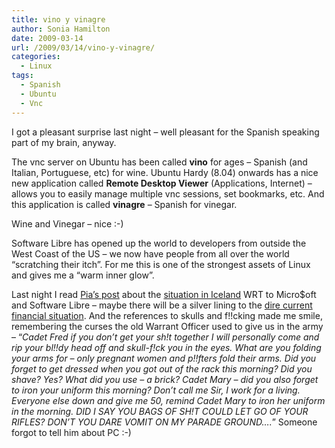 ```yaml
---
title: vino y vinagre
author: Sonia Hamilton
date: 2009-03-14
url: /2009/03/14/vino-y-vinagre/
categories:
  - Linux
tags:
  - Spanish
  - Ubuntu
  - Vnc
---
```

I got a pleasant surprise last night &#8211; well pleasant for the Spanish spea[][1]king part of my brain, anyway.

<!--more-->

The vnc server on Ubuntu has been called **vino** for ages &#8211; Spanish (and Italian, Portuguese, etc) for wine. Ubuntu Hardy (8.04) onwards has a nice new application called **Remote Desktop Viewer** (Applications, Internet) &#8211; allows you to easily manage multiple vnc sessions, set bookmarks, etc. And this application is called **vinagre** &#8211; Spanish for vinegar.

Wine and Vinegar &#8211; nice :-)

Software Libre has opened up the world to developers from outside the West Coast of the US &#8211; we now have people from all over the world &#8220;scratching their itch&#8221;. For me this is one of the strongest assets of Linux and gives me a &#8220;warm inner glow&#8221;.

Last night I read [Pia&#8217;s post][1] about the [situation in Iceland][2] WRT to Micro$oft and Software Libre &#8211; maybe there will be a silver lining to the [dire current financial situation][3]. And the references to skulls and f!!cking made me smile, remembering the curses the old Warrant Officer used to give us in the army &#8211; &#8220;*Cadet Fred if you don&#8217;t get your sh!t together I will personally come and rip your bl!!dy head off and skull-f!ck you in the eyes. What are you folding your arms for &#8211; only pregnant women and p!!fters fold their arms. Did you forget to get dressed when you got out of the rack this morning? Did you shave? Yes? What did you use &#8211; a brick? Cadet Mary &#8211; did you also forget to iron your uniform this morning? Don&#8217;t call me Sir, I work for a living. Everyone else down and give me 50, remind Cadet Mary to iron her uniform in the morning. DID I SAY YOU BAGS OF SH!T COULD LET GO OF YOUR RIFLES? DON&#8217;T YOU DARE VOMIT ON MY PARADE GROUND&#8230;.*&#8221; Someone forgot to tell him about PC :-)

 [1]: http://pipka.org/blog/2009/03/12/iceland-software-resellers-being-screwed-by-disappearing-clients-and-licensing-contracts/
 [2]: http://smari.yaxic.org/blag/2009/03/06/microsoft-skull-fucks-icelands-economy-contracts-syphilis/
 [3]: http://theautomaticearth.blogspot.com/
